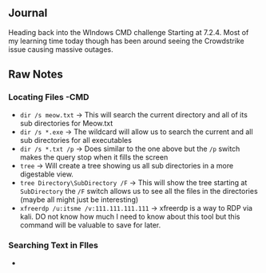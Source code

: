 ## Journal
Heading back into the WIndows CMD challenge Starting at 7.2.4. Most of my learning time today though has been around seeing the Crowdstrike issue causing massive outages.

## Raw Notes
### Locating Files -CMD
- ```dir /s meow.txt``` -> This will search the current directory and all of its sub directories for Meow.txt
- ```dir /s *.exe``` -> The wildcard will allow us to search the current and all sub directories for all executables
- ```dir /s *.txt /p``` -> Does similar to the one above but the ```/p``` switch makes the query stop when it fills the screen
- ```tree``` -> Will create a tree showing us all sub directories in a more digestable view.
- ```tree Directory\SubDirectory /F``` -> This will show the tree starting at ```SubDirectory``` the ```/F``` switch allows us to see all the files in the directories (maybe all might just be interesting)
- ```xfreerdp /u:itsme /v:111.111.111.111``` -> xfreerdp is a way to RDP via kali. DO not know how much I need to know about this tool but this command will be valuable to save for later.

### Searching Text in FIles
- 
